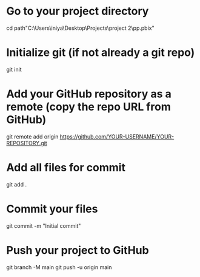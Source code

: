 # Go to your project directory
cd path"C:\Users\iniya\Desktop\Projects\project 2\pp.pbix"

# Initialize git (if not already a git repo)
git init

# Add your GitHub repository as a remote (copy the repo URL from GitHub)
git remote add origin https://github.com/YOUR-USERNAME/YOUR-REPOSITORY.git

# Add all files for commit
git add .

# Commit your files
git commit -m "Initial commit"

# Push your project to GitHub
git branch -M main
git push -u origin main
